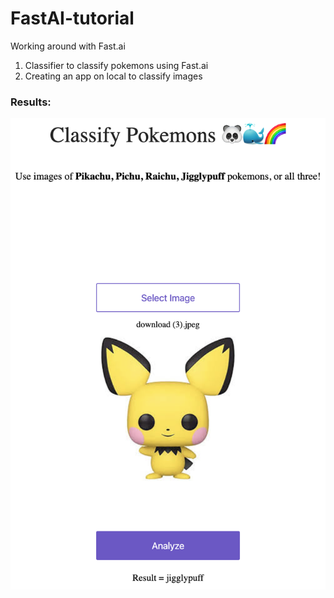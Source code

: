 # FastAI-tutorial
Working around with Fast.ai

1. Classifier to classify pokemons using Fast.ai
2. Creating an app on local to classify images

### Results:

![](Images/pichu.png)
